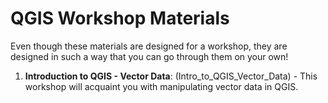 # QGIS Workshop Materials
Even though these materials are designed for a workshop, they are designed in such a way that you can go through them on your own!

1. **Introduction to QGIS - Vector Data**: (Intro_to_QGIS_Vector_Data) - This workshop will acquaint you with manipulating vector data in QGIS.
